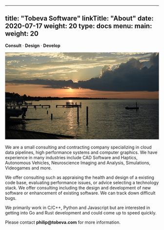 
---
title: "Tobeva Software"
linkTitle: "About"
date: 2020-07-17
weight: 20
type: docs
menu:
  main:
    weight: 20
---

**Consult** &middot; **Design** &middot; **Develop**

![Scenic River Picture](river.jpg)

We are a small consulting and contracting company specializing in cloud
data pipelines, high performance systems and computer graphics. We have
experience in many industries include CAD Software and Haptics, Autonomous
Vehicles, Neuroscience Imaging and Analysis, Simulations, Videogames and
more.

We offer consulting such as appraising the health and design of a existing
code base, evaluating performance issues, or advice selecting a technology
stack. We offer consulting including the design and development of new
software or enhancement of existing software. We can track down difficult
bugs.

We primarily work in C/C++, Python and Javascript but are interested in
getting into Go and Rust development and could come up to speed quickly.

Please contact **philip<img src="" width="0" height="0">@tobeva.com** for
more information.
